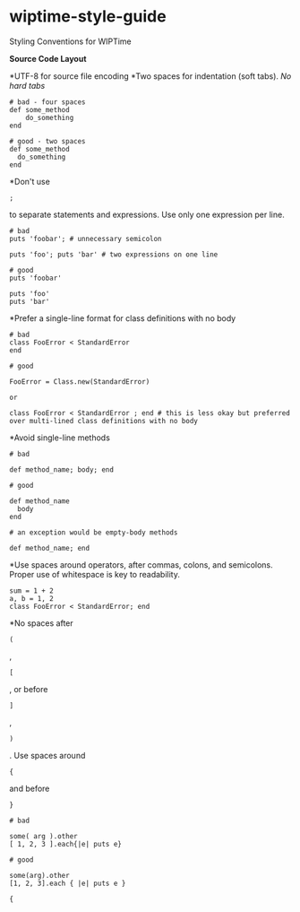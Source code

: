 # wiptime-style-guide
Styling Conventions for WIPTime

**Source Code Layout**

*UTF-8 for source file encoding
*Two spaces for indentation (soft tabs). *No hard tabs*

```
# bad - four spaces
def some_method
    do_something
end

# good - two spaces
def some_method
  do_something
end
```

*Don't use <pre><code>;</code></pre> to separate statements and expressions. Use only one expression per line.

```
# bad
puts 'foobar'; # unnecessary semicolon

puts 'foo'; puts 'bar' # two expressions on one line

# good
puts 'foobar'

puts 'foo'
puts 'bar'
```

*Prefer a single-line format for class definitions with no body

```
# bad 
class FooError < StandardError
end

# good

FooError = Class.new(StandardError)

or

class FooError < StandardError ; end # this is less okay but preferred over multi-lined class definitions with no body
```

*Avoid single-line methods

```
# bad 

def method_name; body; end

# good

def method_name
  body
end

# an exception would be empty-body methods

def method_name; end
```

*Use spaces around operators, after commas, colons, and semicolons. Proper use of whitespace is key to readability.

```
sum = 1 + 2
a, b = 1, 2
class FooError < StandardError; end
```

*No spaces after <pre><code>(</code></pre>,<pre><code>[</code></pre>, or before <pre><code>]</code></pre>, <pre><code>)</code></pre>. Use spaces around <pre><code>{</code></pre> and before <pre><code>}</code></pre>

```
# bad

some( arg ).other
[ 1, 2, 3 ].each{|e| puts e}

# good

some(arg).other
[1, 2, 3].each { |e| puts e }
```

<pre><code>{</code></pre>
